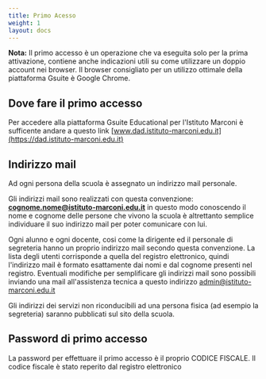 ```yaml
---
title: Primo Acesso
weight: 1
layout: docs
---
```


<div class="note">
  <strong>Nota:</strong> Il primo accesso è un operazione che va eseguita solo per la prima attivazione, contiene anche indicazioni utili su come utilizzare un doppio account nei browser.
  Il browser consigliato per un utilizzo ottimale della piattaforma Gsuite è Google Chrome.
</div>

## Dove fare il primo accesso

Per accedere alla piattaforma Gsuite Educational per l'Istituto Marconi è sufficente andare a questo link [www.dad.istituto-marconi.edu.it](https://dad.istituto-marconi.edu.it)

## Indirizzo mail

Ad ogni persona della scuola è assegnato un indirizzo mail personale.<br> 

Gli indirizzi mail sono realizzati con questa convenzione: **cognome.nome@istituto-marconi.edu.it** in questo modo conoscendo il nome e cognome delle persone che vivono la scuola è altrettanto semplice individuare il suo indirizzo mail per poter comunicare con lui.<br>

Ogni alunno e ogni docente, cosi come la dirigente ed il personale di segreteria hanno un proprio indirizzo mail secondo questa convenzione. La lista degli utenti corrisponde a quella del registro elettronico, quindi l'indirizzo mail è formato esattamente dai nomi e dal cognome presenti nel registro. Eventuali modifiche per semplificare gli indirizzi mail sono possibili inviando una mail all'assistenza tecnica a questo indirizzo [admin@istituto-marconi.edu.it](mailto:admin@istituto-marconi.edu.it)

Gli indirizzi dei servizi non riconducibili ad una persona fisica (ad esempio la segreteria) saranno pubblicati sul sito della scuola.

## Password di primo accesso

La password per effettuare il primo accesso è il proprio CODICE FISCALE. Il codice fiscale è stato reperito dal registro elettronico 